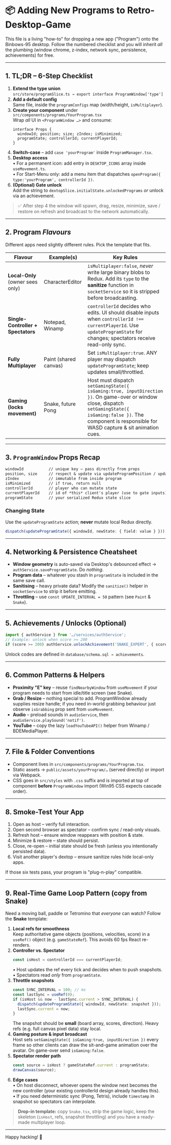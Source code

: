 # 📦  Adding New Programs to **Retro-Desktop-Game**

This file is a living "how-to" for dropping a new app ("Program") onto the Binbows-95 desktop.  Follow the numbered checklist and you will inherit *all* the plumbing (window chrome, z-index, network sync, persistence, achievements) for free.

---
## 1.  TL;DR – 6-Step Checklist

1. **Extend the type union**  
   `src/store/programSlice.ts → export interface ProgramWindow['type']`
2. **Add a default config**  
   Same file, inside the `programConfigs` map (width/height, `isMultiplayer`).
3. **Create your component** under `src/components/programs/YourProgram.tsx`  
   Wrap *all* UI in `<ProgramWindow …>` and consume:
   ```tsx
   interface Props {
     windowId; position; size; zIndex; isMinimized;
     programState; controllerId; currentPlayerId;
   }
   ```
4. **Switch-case** – add `case 'yourProgram'` inside `ProgramManager.tsx`.
5. **Desktop access**  
   • For a permanent icon: add entry in `DESKTOP_ICONS` array inside `useMovement.ts`.  
   • For Start-Menu only: add a menu item that dispatches `openProgram({ type:'yourProgram', controllerId })`.
6. **(Optional) Gate unlock**  
   Add the string to `dextopSlice.initialState.unlockedPrograms` *or* unlock via an achievement.

> ✅  After step 4 the window will spawn, drag, resize, minimize, save / restore on refresh and broadcast to the network automatically.

---
## 2.  Program *Flavours*
Different apps need slightly different rules.  Pick the template that fits.

| Flavour                           | Example(s)        | Key Rules |
|----------------------------------|-------------------|-----------|
| **Local-Only** (owner sees only) | CharacterEditor   | `isMultiplayer:false`, *never* write large binary blobs to Redux.  Add its `type` to the **sanitize** function in `socketService` so it is stripped before broadcasting. |
| **Single-Controller + Spectators** | Notepad, Winamp   | `controllerId` decides who edits.  UI should disable inputs when `controllerId !== currentPlayerId`.  Use `updateProgramState` for changes; spectators receive read-only sync. |
| **Fully Multiplayer**            | Paint (shared canvas) | Set `isMultiplayer:true`.  ANY player may dispatch `updateProgramState`; keep updates small/throttled. |
| **Gaming (locks movement)**      | Snake, future Pong | Host must dispatch `setGamingState({ isGaming:true, inputDirection })`.  On game-over or window close, dispatch `setGamingState({ isGaming:false })`.  The component is responsible for WASD capture & sit animation cues. |

---
## 3.  `ProgramWindow` Props Recap
```txt
windowId           // unique key – pass directly from props
position, size     // respect & update via updateProgramPosition / updateProgramSize
zIndex             // immutable from inside program
isMinimized        // if true, return null
controllerId       // player who can mutate state
currentPlayerId    // id of *this* client's player (use to gate inputs)
programState       // your serialized Redux state slice
```

### Changing State
Use the `updateProgramState` action; **never** mutate local Redux directly.
```ts
dispatch(updateProgramState({ windowId, newState: { field: value } }));
```

---
## 4.  Networking & Persistence Cheatsheet

* **Window geometry** is auto-saved via Desktop's debounced effect → `authService.saveProgramState`.  Do *nothing*.
* **Program data** – whatever you stash in `programState` is included in the same save call.
* **Sanitising** – heavy private data?  Modify the `sanitize()` helper in `socketService` to strip it before emitting.
* **Throttling** – use `const UPDATE_INTERVAL = 50` pattern (see `Paint` & `Snake`).

---
## 5.  Achievements / Unlocks (Optional)
```ts
import { authService } from '…/services/authService';
// Example: unlock when score >= 200
if (score >= 200) authService.unlockAchievement('SNAKE_EXPERT', { score });
```
Unlock codes are defined in `database/schema.sql → achievements`.

---
## 6.  Common Patterns & Helpers

* **Proximity "E" key** – reuse `findNearbyWindow` from `useMovement` if your program needs to start from idle/title screen (see Snake).
* **Grab / Resize** – nothing special to add.  ProgramWindow already supplies resize handle; if you need in-world grabbing behaviour just observe `isGrabbing` prop sent from `useMovement`.
* **Audio** – preload sounds in `audioService`, then `audioService.playSound('notif')`.
* **YouTube** – copy the lazy `loadYouTubeAPI()` helper from Winamp / BDEMediaPlayer.

---
## 7.  File & Folder Conventions
* Component lives in `src/components/programs/YourProgram.tsx`.
* Static assets → `public/assets/yourProgram/…` (served directly) or import via Webpack.
* CSS goes in `src/styles` with `.css` suffix and is imported at top of component **before** `ProgramWindow` import (Win95 CSS expects cascade order).

---
## 8.  Smoke-Test Your App
1. Open as host – verify full interaction.
2. Open second browser as spectator – confirm sync / read-only visuals.
3. Refresh host – ensure window reappears with position & state.
4. Minimize & restore – state should persist.
5. Close, re-open – initial state should be fresh (unless you intentionally persisted data).
6. Visit another player's dextop – ensure sanitize rules hide local-only apps.

If those six tests pass, your program is "plug-n-play" compatible.

---
## 9.  Real-Time Game Loop Pattern  (copy from **Snake**)

Need a moving ball, paddle or Tetromino that *everyone* can watch?  Follow the **Snake** template:

1. **Local refs for smoothness**  
   Keep authoritative game objects (positions, velocities, score) in a `useRef()` object (e.g. `gameStateRef`).  This avoids 60 fps React re-renders.
2. **Controller vs. Spectator**  
   ```ts
   const isHost = controllerId === currentPlayerId;
   ```
   • Host updates the ref every tick and decides when to push snapshots.  
   • Spectators read *only* from `programState`.
3. **Throttle snapshots**  
   ```ts
   const SYNC_INTERVAL = 100; // ms
   const lastSync = useRef(0);
   if (isHost && now - lastSync.current > SYNC_INTERVAL) {
     dispatch(updateProgramState({ windowId, newState: snapshot }));
     lastSync.current = now;
   }
   ```
   The snapshot should be **small** (board array, scores, direction).  Heavy refs (e.g. full canvas pixel data) stay local.
4. **Gaming posture & input broadcast**  
   Host sets `setGamingState({ isGaming:true, inputDirection })` every frame so other clients can draw the sit-and-game animation over the avatar.  On game-over send `isGaming:false`.
5. **Spectator render path**  
   ```ts
   const source = isHost ? gameStateRef.current : programState;
   drawCanvas(source);
   ```
6. **Edge cases**  
   • On host disconnect, whoever opens the window next becomes the new controller (your existing controllerId design already handles this).  
   • If you need deterministic sync (Pong, Tetris), include `timestamp` in snapshot so spectators can interpolate.

> **Drop-in template:** copy `Snake.tsx`, strip the game logic, keep the skeleton (`isHost`, refs, snapshot throttling) and you have a ready-made multiplayer loop.

---
Happy hacking!  🍻 